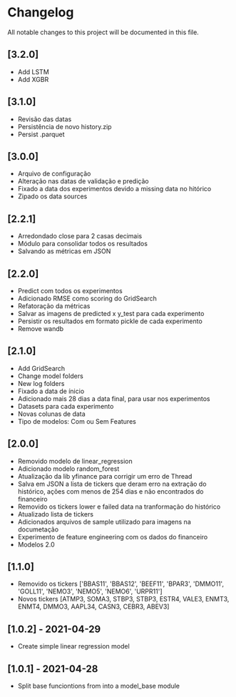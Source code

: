 # Changelog
All notable changes to this project will be documented in this file.

## [3.2.0]
* Add LSTM
* Add XGBR

## [3.1.0]
* Revisão das datas
* Persistência de novo history.zip
* Persist .parquet

## [3.0.0]
* Arquivo de configuração
* Alteração nas datas de validação e predição
* Fixado a data dos experimentos devido a missing data no hitórico
* Zipado os data sources

## [2.2.1]
* Arredondado close para 2 casas decimais
* Módulo para consolidar todos os resultados
* Salvando as métricas em JSON

## [2.2.0]
* Predict com todos os experimentos
* Adicionado RMSE como scoring do GridSearch
* Refatoração da métricas
* Salvar as imagens de predicted x y_test para cada experimento
* Persistir os resultados em formato pickle de cada experimento
* Remove wandb

## [2.1.0]
* Add GridSearch
* Change model folders
* New log folders
* Fixado a data de ínicio
* Adicionado mais 28 dias a data final, para usar nos experimentos
* Datasets para cada experimento
* Novas colunas de data
* Tipo de modelos: Com ou Sem Features

## [2.0.0]
* Removido modelo de linear_regression
* Adicionado modelo random_forest
* Atualização da lib yfinance para corrigir um erro de Thread
* Salva em JSON a lista de tickers que deram erro na extração do histórico, 
ações com menos de 254 dias e não encontrados do financeiro
* Removido os tickers lower e failed data na tranformação do histórico
* Atualizado lista de tickers
* Adicionados arquivos de sample utilizado para imagens na documetação
* Experimento de feature engineering com os dados do financeiro
* Modelos 2.0

## [1.1.0]
* Removido os tickers ['BBAS11', 'BBAS12', 'BEEF11', 'BPAR3', 'DMMO11', 'GOLL11', 'NEMO3', 'NEMO5', 'NEMO6', 'URPR11']
* Novos tickers [ATMP3, SOMA3, STBP3, STBP3, ESTR4, VALE3, ENMT3, ENMT4, DMMO3, AAPL34, CASN3, CEBR3, ABEV3]

## [1.0.2] - 2021-04-29
* Create simple linear regression model

## [1.0.1] - 2021-04-28
* Split base funciontions from into a model_base module